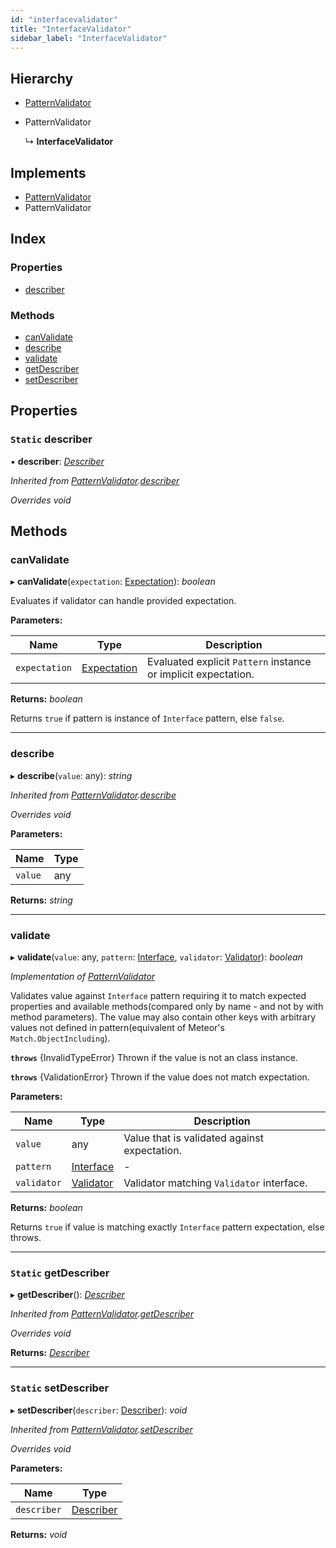 ```yaml
---
id: "interfacevalidator"
title: "InterfaceValidator"
sidebar_label: "InterfaceValidator"
---
```


## Hierarchy

* [PatternValidator](patternvalidator.md)

* PatternValidator

  ↳ **InterfaceValidator**

## Implements

* [PatternValidator](../interfaces/types.patternvalidator.md)
* PatternValidator

## Index

### Properties

* [describer](interfacevalidator.md#static-describer)

### Methods

* [canValidate](interfacevalidator.md#canvalidate)
* [describe](interfacevalidator.md#describe)
* [validate](interfacevalidator.md#validate)
* [getDescriber](interfacevalidator.md#static-getdescriber)
* [setDescriber](interfacevalidator.md#static-setdescriber)

## Properties

### `Static` describer

▪ **describer**: *[Describer](../interfaces/types.describer.md)*

*Inherited from [PatternValidator](patternvalidator.md).[describer](patternvalidator.md#static-describer)*

*Overrides void*

## Methods

###  canValidate

▸ **canValidate**(`expectation`: [Expectation](../modules/types.md#expectation)): *boolean*

Evaluates if validator can handle provided expectation.

**Parameters:**

Name | Type | Description |
------ | ------ | ------ |
`expectation` | [Expectation](../modules/types.md#expectation) | Evaluated explicit `Pattern` instance or implicit expectation. |

**Returns:** *boolean*

Returns `true` if pattern is instance of `Interface` pattern, else `false`.

___

###  describe

▸ **describe**(`value`: any): *string*

*Inherited from [PatternValidator](patternvalidator.md).[describe](patternvalidator.md#describe)*

*Overrides void*

**Parameters:**

Name | Type |
------ | ------ |
`value` | any |

**Returns:** *string*

___

###  validate

▸ **validate**(`value`: any, `pattern`: [Interface](interface.md), `validator`: [Validator](../interfaces/types.validator.md)): *boolean*

*Implementation of [PatternValidator](../interfaces/types.patternvalidator.md)*

Validates value against `Interface` pattern requiring it to match expected
properties and available methods(compared only by name - and not by with method parameters).
The value may also contain other keys with arbitrary values not defined in
pattern(equivalent of Meteor's `Match.ObjectIncluding`).

**`throws`** {InvalidTypeError}
Thrown if the value is not an class instance.

**`throws`** {ValidationError}
Thrown if the value does not match expectation.

**Parameters:**

Name | Type | Description |
------ | ------ | ------ |
`value` | any | Value that is validated against expectation. |
`pattern` | [Interface](interface.md) | - |
`validator` | [Validator](../interfaces/types.validator.md) | Validator matching `Validator` interface. |

**Returns:** *boolean*

Returns `true` if value is matching exactly `Interface` pattern expectation, else throws.

___

### `Static` getDescriber

▸ **getDescriber**(): *[Describer](../interfaces/types.describer.md)*

*Inherited from [PatternValidator](patternvalidator.md).[getDescriber](patternvalidator.md#static-getdescriber)*

*Overrides void*

**Returns:** *[Describer](../interfaces/types.describer.md)*

___

### `Static` setDescriber

▸ **setDescriber**(`describer`: [Describer](../interfaces/types.describer.md)): *void*

*Inherited from [PatternValidator](patternvalidator.md).[setDescriber](patternvalidator.md#static-setdescriber)*

*Overrides void*

**Parameters:**

Name | Type |
------ | ------ |
`describer` | [Describer](../interfaces/types.describer.md) |

**Returns:** *void*
